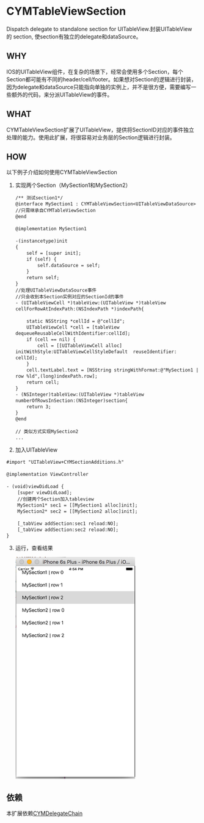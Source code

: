 # CYMTableViewSection
Dispatch delegate to standalone section for UITableView.封装UITableView 的 section, 使section有独立的delegate和dataSource。

## WHY
IOS的UITableView组件，在复杂的场景下，经常会使用多个Section，每个Section都可能有不同的header/cell/footer。如果想对Section的逻辑进行封装，因为delegate和dataSource只能指向单独的实例上，并不是很方便，需要编写一些额外的代码，来分派UITableView的事件。

## WHAT
CYMTableViewSection扩展了UITableView，提供将SectionID对应的事件独立处理的能力。使用此扩展，将很容易对业务层的Section逻辑进行封装。

## HOW
以下例子介绍如何使用CYMTableViewSection

1. 实现两个Section（MySection1和MySection2）
    ```OBJC
    /** 测试section1*/
    @interface MySection1 : CYMTableViewSection<UITableViewDataSource> //只需继承自CYMTableViewSection
    @end

    @implementation MySection1
  
    -(instancetype)init
    {
        self = [super init];
        if (self) {
            self.dataSource = self;
        }
        return self;
    }
    //处理UITableViewDataSource事件
    //只会收到本Section实例对应的SectionId的事件
    - (UITableViewCell *)tableView:(UITableView *)tableView cellForRowAtIndexPath:(NSIndexPath *)indexPath{
        
        static NSString *cellId = @"cellId";
        UITableViewCell *cell = [tableView dequeueReusableCellWithIdentifier:cellId];
        if (cell == nil) {
            cell = [[UITableViewCell alloc] initWithStyle:UITableViewCellStyleDefault  reuseIdentifier: cellId];
        }
        cell.textLabel.text = [NSString stringWithFormat:@"MySection1 | row %ld",(long)indexPath.row];
        return cell;
    }
    - (NSInteger)tableView:(UITableView *)tableView numberOfRowsInSection:(NSInteger)section{
        return 3;
    }
    @end
    
    // 类似方式实现MySection2
    ...
    
    ```
2. 加入UITableView
  ```OBJ
  #import "UITableView+CYMSectionAdditions.h"

  @implementation ViewController
  
  - (void)viewDidLoad {
      [super viewDidLoad];
      //创建两个Section加入tableview
      MySection1* sec1 = [[MySection1 alloc]init];
      MySection2* sec2 = [[MySection2 alloc]init];
      
      [_tabView addSection:sec1 reload:NO];
      [_tabView addSection:sec2 reload:NO];
  }
  ```
3. 运行，查看结果
    
    ![](https://github.com/caoym/CYMTableViewSection/blob/master/doc/demo.png)

## 依赖
本扩展依赖[CYMDelegateChain](https://github.com/caoym/CYMDelegateChain) 

